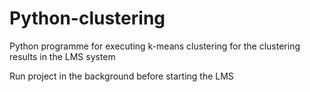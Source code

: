 # Python-clustering

Python programme for executing k-means clustering for the clustering results in the LMS system

Run project in the background before starting the LMS
